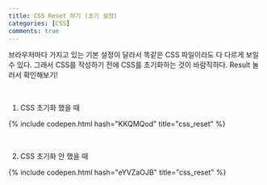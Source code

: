 ```yaml
---
title: CSS Reset 하기 (초기 설정)
categories: [CSS]
comments: true
---
```


 브라우저마다 가지고 있는 기본 설정이 달라서 똑같은 CSS 파일이라도 다 다르게 보일 수 있다. 그래서 CSS를 작성하기 전에 CSS를 초기화하는 것이 바람직하다. Result 눌러서 확인해보기!
 
<br>

1. CSS 초기화 했을 때

{% include codepen.html hash="KKQMQod" title="css_reset" %}

<br>

2. CSS 초기화 안 했을 때 
 
{% include codepen.html hash="eYVZaOJB" title="css_reset" %}

